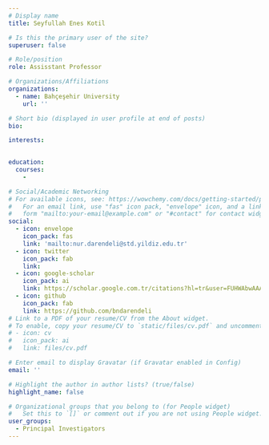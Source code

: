 ```yaml
---
# Display name
title: Seyfullah Enes Kotil

# Is this the primary user of the site?
superuser: false

# Role/position
role: Assisstant Professor

# Organizations/Affiliations
organizations:
  - name: Bahçeşehir University
    url: ''

# Short bio (displayed in user profile at end of posts)
bio: 

interests:
  

education:
  courses:
    - 

# Social/Academic Networking
# For available icons, see: https://wowchemy.com/docs/getting-started/page-builder/#icons
#   For an email link, use "fas" icon pack, "envelope" icon, and a link in the
#   form "mailto:your-email@example.com" or "#contact" for contact widget.
social:
  - icon: envelope
    icon_pack: fas
    link: 'mailto:nur.darendeli@std.yildiz.edu.tr'
  - icon: twitter
    icon_pack: fab
    link: 
  - icon: google-scholar
    icon_pack: ai
    link: https://scholar.google.com.tr/citations?hl=tr&user=FUHWAbwAAAAJ
  - icon: github
    icon_pack: fab
    link: https://github.com/bndarendeli
# Link to a PDF of your resume/CV from the About widget.
# To enable, copy your resume/CV to `static/files/cv.pdf` and uncomment the lines below.
# - icon: cv
#   icon_pack: ai
#   link: files/cv.pdf

# Enter email to display Gravatar (if Gravatar enabled in Config)
email: ''

# Highlight the author in author lists? (true/false)
highlight_name: false

# Organizational groups that you belong to (for People widget)
#   Set this to `[]` or comment out if you are not using People widget.
user_groups:
  - Principal Investigators
---
```



